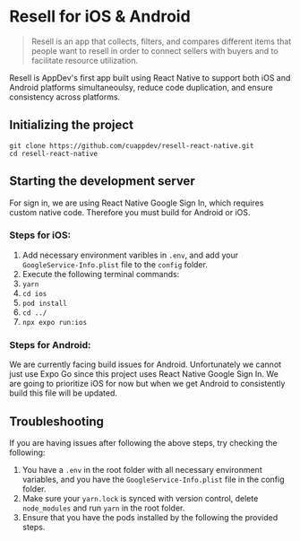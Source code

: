 # Resell for iOS & Android

> Resell is an app that collects, filters, and compares different items that people want to resell in order to connect sellers with buyers and to facilitate resource utilization.

Resell is AppDev's first app built using React Native to support both iOS and Android platforms simultaneoulsy, reduce code duplication, and ensure consistency across platforms.

## Initializing the project

```
git clone https://github.com/cuappdev/resell-react-native.git
cd resell-react-native
```

## Starting the development server

For sign in, we are using React Native Google Sign In, which requires custom native code.
Therefore you must build for Android or iOS.

### Steps for iOS:

1. Add necessary environment varibles in `.env`, and add your `GoogleService-Info.plist` file to the `config` folder.
2. Execute the following terminal commands:
3. `yarn`
4. `cd ios`
5. `pod install`
6. `cd ../`
7. `npx expo run:ios`

### Steps for Android:

We are currently facing build issues for Android. Unfortunately we cannot just use Expo Go since this project uses React Native Google Sign In. We are going to prioritize iOS for now but when we get Android to consistently build this file will be updated.

## Troubleshooting

If you are having issues after following the above steps, try checking the following:

1. You have a `.env` in the root folder with all necessary environment variables, and you have the `GoogleService-Info.plist` file in the config folder.
2. Make sure your `yarn.lock` is synced with version control, delete `node_modules` and run `yarn` in the root folder.
3. Ensure that you have the pods installed by the following the provided steps.
